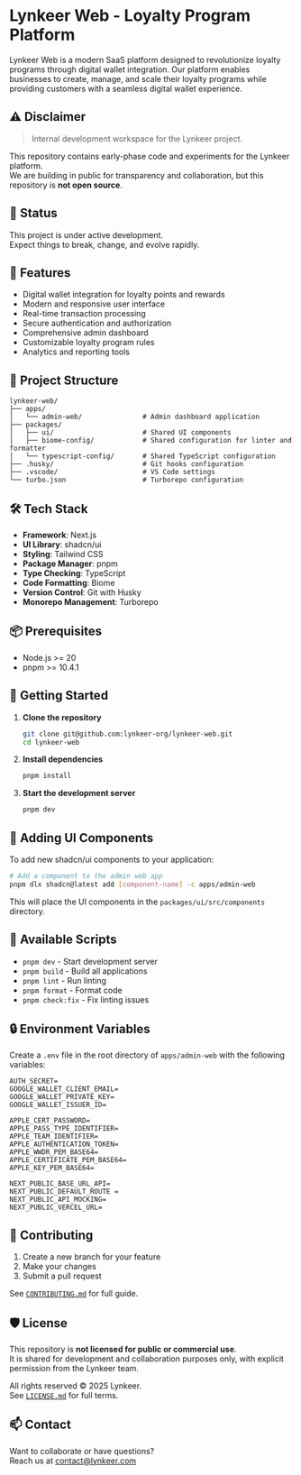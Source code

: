 # Lynkeer Web - Loyalty Program Platform

Lynkeer Web is a modern SaaS platform designed to revolutionize loyalty programs through digital wallet integration. Our platform enables businesses to create, manage, and scale their loyalty programs while providing customers with a seamless digital wallet experience.

## ⚠️ Disclaimer 
> Internal development workspace for the Lynkeer project.

This repository contains early-phase code and experiments for the Lynkeer platform.  
We are building in public for transparency and collaboration, but this repository is **not open source**.

## 🚧 Status

This project is under active development.  
Expect things to break, change, and evolve rapidly.

## 🚀 Features

- Digital wallet integration for loyalty points and rewards
- Modern and responsive user interface
- Real-time transaction processing
- Secure authentication and authorization
- Comprehensive admin dashboard
- Customizable loyalty program rules
- Analytics and reporting tools

## 📁 Project Structure

```
lynkeer-web/
├── apps/
│   └── admin-web/               # Admin dashboard application
├── packages/
│   ├── ui/                      # Shared UI components
│   ├── biome-config/            # Shared configuration for linter and formatter
│   └── typescript-config/       # Shared TypeScript configuration
├── .husky/                      # Git hooks configuration
├── .vscode/                     # VS Code settings
└── turbo.json                   # Turborepo configuration
```

## 🛠️ Tech Stack

- **Framework**: Next.js
- **UI Library**: shadcn/ui
- **Styling**: Tailwind CSS
- **Package Manager**: pnpm
- **Type Checking**: TypeScript
- **Code Formatting**: Biome
- **Version Control**: Git with Husky
- **Monorepo Management**: Turborepo

## 📦 Prerequisites

- Node.js >= 20
- pnpm >= 10.4.1

## 🚀 Getting Started

1. **Clone the repository**
   ```bash
   git clone git@github.com:lynkeer-org/lynkeer-web.git
   cd lynkeer-web
   ```

2. **Install dependencies**
   ```bash
   pnpm install
   ```

3. **Start the development server**
   ```bash
   pnpm dev
   ```

## 🎨 Adding UI Components

To add new shadcn/ui components to your application:

```bash
# Add a component to the admin web app
pnpm dlx shadcn@latest add [component-name] -c apps/admin-web
```

This will place the UI components in the `packages/ui/src/components` directory.

## 📝 Available Scripts

- `pnpm dev` - Start development server
- `pnpm build` - Build all applications
- `pnpm lint` - Run linting
- `pnpm format` - Format code
- `pnpm check:fix` - Fix linting issues

## 🔒 Environment Variables

Create a `.env` file in the root directory of `apps/admin-web` with the following variables:

```env
AUTH_SECRET=
GOOGLE_WALLET_CLIENT_EMAIL=
GOOGLE_WALLET_PRIVATE_KEY=
GOOGLE_WALLET_ISSUER_ID=

APPLE_CERT_PASSWORD=
APPLE_PASS_TYPE_IDENTIFIER=
APPLE_TEAM_IDENTIFIER=
APPLE_AUTHENTICATION_TOKEN=
APPLE_WWDR_PEM_BASE64=
APPLE_CERTIFICATE_PEM_BASE64=
APPLE_KEY_PEM_BASE64=

NEXT_PUBLIC_BASE_URL_API=
NEXT_PUBLIC_DEFAULT_ROUTE = 
NEXT_PUBLIC_API_MOCKING=
NEXT_PUBLIC_VERCEL_URL=
```

## 🤝 Contributing

1. Create a new branch for your feature
2. Make your changes
3. Submit a pull request

See [`CONTRIBUTING.md`](./CONTRIBUTING.md) for full guide.

## 🛡️ License

This repository is **not licensed for public or commercial use**.  
It is shared for development and collaboration purposes only, with explicit permission from the Lynkeer team.

All rights reserved © 2025 Lynkeer.  
See [`LICENSE.md`](./LICENSE.md) for full terms.

## 📫 Contact

Want to collaborate or have questions?  
Reach us at [contact@lynkeer.com](mailto:contact@lynkeer.com)
